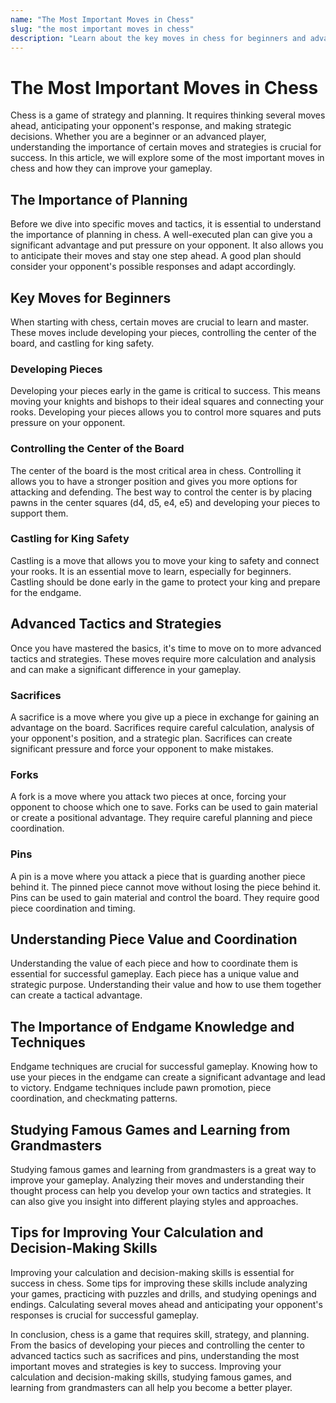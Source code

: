 ```yaml
---
name: "The Most Important Moves in Chess"
slug: "the most important moves in chess"
description: "Learn about the key moves in chess for beginners and advanced players, understanding piece value and coordination, endgame techniques, studying famous games, and improving decision-making skills."
---
```


# The Most Important Moves in Chess

Chess is a game of strategy and planning. It requires thinking several moves ahead, anticipating your opponent's response, and making strategic decisions. Whether you are a beginner or an advanced player, understanding the importance of certain moves and strategies is crucial for success. In this article, we will explore some of the most important moves in chess and how they can improve your gameplay.

## The Importance of Planning

Before we dive into specific moves and tactics, it is essential to understand the importance of planning in chess. A well-executed plan can give you a significant advantage and put pressure on your opponent. It also allows you to anticipate their moves and stay one step ahead. A good plan should consider your opponent's possible responses and adapt accordingly.

## Key Moves for Beginners

When starting with chess, certain moves are crucial to learn and master. These moves include developing your pieces, controlling the center of the board, and castling for king safety.

### Developing Pieces

Developing your pieces early in the game is critical to success. This means moving your knights and bishops to their ideal squares and connecting your rooks. Developing your pieces allows you to control more squares and puts pressure on your opponent.

### Controlling the Center of the Board

The center of the board is the most critical area in chess. Controlling it allows you to have a stronger position and gives you more options for attacking and defending. The best way to control the center is by placing pawns in the center squares (d4, d5, e4, e5) and developing your pieces to support them.

### Castling for King Safety

Castling is a move that allows you to move your king to safety and connect your rooks. It is an essential move to learn, especially for beginners. Castling should be done early in the game to protect your king and prepare for the endgame.

## Advanced Tactics and Strategies

Once you have mastered the basics, it's time to move on to more advanced tactics and strategies. These moves require more calculation and analysis and can make a significant difference in your gameplay.

### Sacrifices

A sacrifice is a move where you give up a piece in exchange for gaining an advantage on the board. Sacrifices require careful calculation, analysis of your opponent's position, and a strategic plan. Sacrifices can create significant pressure and force your opponent to make mistakes.

### Forks

A fork is a move where you attack two pieces at once, forcing your opponent to choose which one to save. Forks can be used to gain material or create a positional advantage. They require careful planning and piece coordination.

### Pins

A pin is a move where you attack a piece that is guarding another piece behind it. The pinned piece cannot move without losing the piece behind it. Pins can be used to gain material and control the board. They require good piece coordination and timing.

## Understanding Piece Value and Coordination

Understanding the value of each piece and how to coordinate them is essential for successful gameplay. Each piece has a unique value and strategic purpose. Understanding their value and how to use them together can create a tactical advantage.

## The Importance of Endgame Knowledge and Techniques

Endgame techniques are crucial for successful gameplay. Knowing how to use your pieces in the endgame can create a significant advantage and lead to victory. Endgame techniques include pawn promotion, piece coordination, and checkmating patterns.

## Studying Famous Games and Learning from Grandmasters

Studying famous games and learning from grandmasters is a great way to improve your gameplay. Analyzing their moves and understanding their thought process can help you develop your own tactics and strategies. It can also give you insight into different playing styles and approaches.

## Tips for Improving Your Calculation and Decision-Making Skills

Improving your calculation and decision-making skills is essential for success in chess. Some tips for improving these skills include analyzing your games, practicing with puzzles and drills, and studying openings and endings. Calculating several moves ahead and anticipating your opponent's responses is crucial for successful gameplay.

In conclusion, chess is a game that requires skill, strategy, and planning. From the basics of developing your pieces and controlling the center to advanced tactics such as sacrifices and pins, understanding the most important moves and strategies is key to success. Improving your calculation and decision-making skills, studying famous games, and learning from grandmasters can all help you become a better player.
